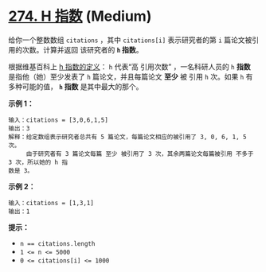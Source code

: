# [274. H 指数][link] (Medium)

[link]: https://leetcode.cn/problems/h-index/

给你一个整数数组 `citations` ，其中 `citations[i]` 表示研究者的第 `i` 篇论文被引用的次数。计算并返回
该研究者的 **`h` 指数**。

根据维基百科上 [h 指数的定义](https://baike.baidu.com/item/h-index/3991452?fr=aladdin)： `h` 代表“高
引用次数” ，一名科研人员的 `h` **指数** 是指他（她）至少发表了 `h` 篇论文，并且每篇论文 **至少** 被
引用 `h` 次。如果 `h` 有多种可能的值， **`h` 指数** 是其中最大的那个。

**示例 1：**

```
输入：citations = [3,0,6,1,5]
输出：3
解释：给定数组表示研究者总共有 5 篇论文，每篇论文相应的被引用了 3, 0, 6, 1, 5 次。
     由于研究者有 3 篇论文每篇 至少 被引用了 3 次，其余两篇论文每篇被引用 不多于 3 次，所以她的 h 指
数是 3。
```

**示例 2：**

```
输入：citations = [1,3,1]
输出：1
```

**提示：**

- `n == citations.length`
- `1 <= n <= 5000`
- `0 <= citations[i] <= 1000`
